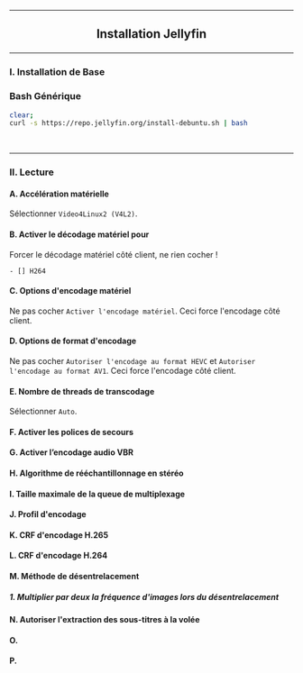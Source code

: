 ---------------------------------------------------------------------------------------------------------------------------------------------------------------------------------------------
## <p align='center'> Installation Jellyfin </p>
---------------------------------------------------------------------------------------------------------------------------------------------------------------------------------------------
### I. Installation de Base
### Bash Générique
```bash
clear;
curl -s https://repo.jellyfin.org/install-debuntu.sh | bash
```


<br />

---------------------------------------------------------------------------------------------------------------------------------------------------------------------------------------------
### II. Lecture
#### A. Accélération matérielle
Sélectionner `Video4Linux2 (V4L2)`.
#### B. Activer le décodage matériel pour
Forcer le décodage matériel côté client, ne rien cocher !
```
- [] H264
```

#### C. Options d'encodage matériel
Ne pas cocher `Activer l'encodage matériel`. Ceci force l'encodage côté client.

#### D. Options de format d'encodage
Ne pas cocher `Autoriser l'encodage au format HEVC` et `Autoriser l'encodage au format AV1`. Ceci force l'encodage côté client.

#### E. Nombre de threads de transcodage
Sélectionner `Auto`.

#### F. Activer les polices de secours

#### G. Activer l’encodage audio VBR

#### H. Algorithme de rééchantillonnage en stéréo

#### I. Taille maximale de la queue de multiplexage

#### J. Profil d'encodage

#### K. CRF d'encodage H.265

#### L. CRF d'encodage H.264

#### M. Méthode de désentrelacement
##### 1. Multiplier par deux la fréquence d'images lors du désentrelacement
#### N. Autoriser l'extraction des sous-titres à la volée 
#### O.

#### P. 
